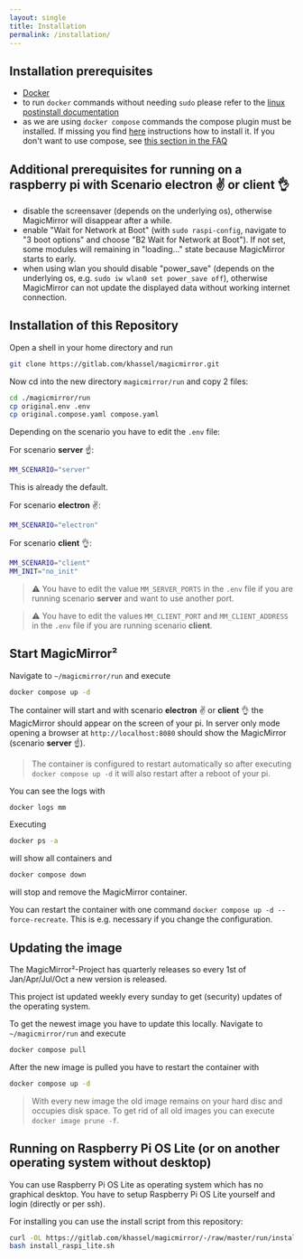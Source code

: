 ```yaml
---
layout: single
title: Installation
permalink: /installation/
---
```

## Installation prerequisites

- [Docker](https://docs.docker.com/engine/installation/)
- to run `docker` commands without needing `sudo` please refer to the [linux postinstall documentation](https://docs.docker.com/engine/install/linux-postinstall/#manage-docker-as-a-non-root-user)
- as we are using `docker compose` commands the compose plugin must be installed. If missing you find [here](https://docs.docker.com/compose/install/linux/) instructions how to install it. If you don't want to use compose, see [this section in the FAQ](/magicmirror/faq/#how-to-start-magicmirror-without-using-docker-composeyml-files)

## Additional prerequisites for running on a raspberry pi with Scenario **electron** ✌️ or **client** 👌

- disable the screensaver (depends on the underlying os), otherwise MagicMirror will disappear after a while.
- enable "Wait for Network at Boot" (with `sudo raspi-config`, navigate to "3 boot options" and choose "B2 Wait for Network at Boot"). If not set, some modules will remaining in "loading..." state because MagicMirror starts to early.
- when using wlan you should disable "power_save" (depends on the underlying os, e.g. `sudo iw wlan0 set power_save off`), otherwise MagicMirror can not update the displayed data without working internet connection.

## Installation of this Repository

Open a shell in your home directory and run
```bash
git clone https://gitlab.com/khassel/magicmirror.git
```

Now cd into the new directory `magicmirror/run` and copy 2 files:

```bash
cd ./magicmirror/run
cp original.env .env
cp original.compose.yaml compose.yaml
```

Depending on the scenario you have to edit the `.env` file:

For scenario **server** ☝️:
```bash
MM_SCENARIO="server"
```

This is already the default.

For scenario **electron** ✌️:
```bash
MM_SCENARIO="electron"
```

For scenario **client** 👌:
```bash
MM_SCENARIO="client"
MM_INIT="no_init"
```

> ⚠️ You have to edit the value `MM_SERVER_PORTS` in the `.env` file if you are running scenario **server** and want to use another port.

> ⚠️ You have to edit the values `MM_CLIENT_PORT` and `MM_CLIENT_ADDRESS` in the `.env` file if you are running scenario **client**.

## Start MagicMirror²

Navigate to `~/magicmirror/run` and execute

```bash
docker compose up -d
```

The container will start and with scenario **electron** ✌️ or **client** 👌 the MagicMirror should appear on the screen of your pi. In server only mode opening a browser at `http://localhost:8080` should show the MagicMirror (scenario **server** ☝️).

> The container is configured to restart automatically so after executing `docker compose up -d` it will also restart after a reboot of your pi.


You can see the logs with

```bash
docker logs mm
```

Executing
```bash
docker ps -a
```
will show all containers and 

```bash
docker compose down
```

will stop and remove the MagicMirror container.

You can restart the container with one command `docker compose up -d --force-recreate`. This is e.g. necessary if you change the configuration.

## Updating the image

The MagicMirror²-Project has quarterly releases so every 1st of Jan/Apr/Jul/Oct a new version is released.

This project ist updated weekly every sunday to get (security) updates of the operating system.

To get the newest image you have to update this locally. Navigate to `~/magicmirror/run` and execute

```bash
docker compose pull
```

After the new image is pulled you have to restart the container with

```bash
docker compose up -d
```

> With every new image the old image remains on your hard disc and occupies disk space. To get rid of all old images you can execute `docker image prune -f`.


## Running on Raspberry Pi OS Lite (or on another operating system without desktop)

You can use Raspberry Pi OS Lite as operating system which has no graphical desktop. You have to setup Raspberry Pi OS Lite yourself and login (directly or per ssh).

For installing you can use the install script from this repository:

```bash
curl -OL https://gitlab.com/khassel/magicmirror/-/raw/master/run/install/install_raspi_lite.sh
bash install_raspi_lite.sh
```
